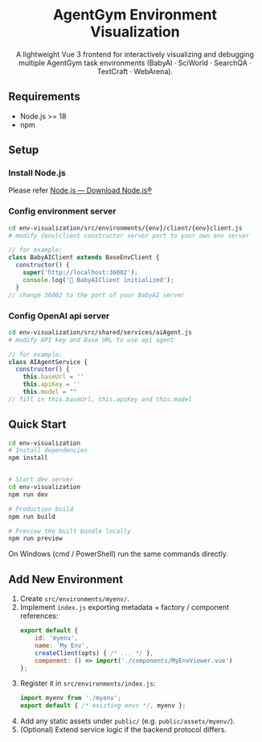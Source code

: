 <div align="center">

# AgentGym Environment Visualization

A lightweight Vue 3 frontend for interactively visualizing and debugging multiple AgentGym task environments (BabyAI · SciWorld · SearchQA · TextCraft · WebArena).

</div>

## Requirements

- Node.js >= 18
- npm

## Setup

### Install Node.js

Please refer [Node.js — Download Node.js®](https://nodejs.org/en/download)

### Config environment server

```bash
cd env-visualization/src/environments/{env}/client/{env}client.js
# modify {env}client constructor server port to your own env server
```

```javascript
// for example:
class BabyAIClient extends BaseEnvClient {
  constructor() {
    super('http://localhost:36002');
    console.log('🔨 BabyAIClient initialized');
  }
// change 36002 to the port of your BabyAI server
```

### Config OpenAI api server

```bash
cd env-visualization/src/shared/services/aiAgent.js
# modify API key and Base URL to use api agent
```

```javascript
// for example: 
class AIAgentService {
  constructor() {
    this.baseUrl = ''
    this.apiKey = ''
    this.model = ""
// fill in this.baseUrl, this.apiKey and this.model
```

## Quick Start

```bash
cd env-visualization
# Install dependencies
npm install


# Start dev server
cd env-visualization
npm run dev

# Production build
npm run build

# Preview the built bundle locally
npm run preview
```

On Windows (cmd / PowerShell) run the same commands directly.

## Add New Environment

1. Create `src/environments/myenv/`.
2. Implement `index.js` exporting metadata + factory / component references:
   ```js
   export default {
       id: 'myenv',
       name: 'My Env',
       createClient(opts) { /* ... */ },
       component: () => import('./components/MyEnvViewer.vue')
   };
   ```
3. Register it in `src/environments/index.js`:
   ```js
   import myenv from './myenv';
   export default { /* existing envs */, myenv };
   ```
4. Add any static assets under `public/` (e.g. `public/assets/myenv/`).
5. (Optional) Extend service logic if the backend protocol differs.

